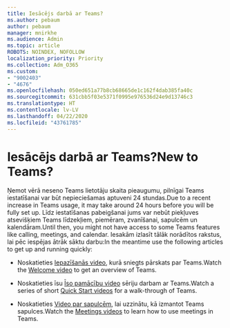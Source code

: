 ```yaml
---
title: Iesācējs darbā ar Teams?
ms.author: pebaum
author: pebaum
manager: mnirkhe
ms.audience: Admin
ms.topic: article
ROBOTS: NOINDEX, NOFOLLOW
localization_priority: Priority
ms.collection: Adm_O365
ms.custom:
- "9002403"
- "4676"
ms.openlocfilehash: 050ed651a77b8cb68665de1c162f4dab385fa40c
ms.sourcegitcommit: 631cbb5f03e5371f0995e976536d24e9d13746c3
ms.translationtype: HT
ms.contentlocale: lv-LV
ms.lasthandoff: 04/22/2020
ms.locfileid: "43761785"
---
```

# <a name="new-to-teams"></a><span data-ttu-id="e6a3f-102">Iesācējs darbā ar Teams?</span><span class="sxs-lookup"><span data-stu-id="e6a3f-102">New to Teams?</span></span>

<span data-ttu-id="e6a3f-103">Ņemot vērā neseno Teams lietotāju skaita pieaugumu, pilnīgai Teams iestatīšanai var būt nepieciešamas aptuveni 24 stundas.</span><span class="sxs-lookup"><span data-stu-id="e6a3f-103">Due to a recent increase in Teams usage, it may take around 24 hours before you will be fully set up.</span></span> <span data-ttu-id="e6a3f-104">Līdz iestatīšanas pabeigšanai jums var nebūt piekļuves atsevišķiem Teams līdzekļiem, piemēram, zvanīšanai, sapulcēm un kalendāram.</span><span class="sxs-lookup"><span data-stu-id="e6a3f-104">Until then, you might not have access to some Teams features like calling, meetings, and calendar.</span></span> <span data-ttu-id="e6a3f-105">Iesakām izlasīt tālāk norādītos rakstus, lai pēc iespējas ātrāk sāktu darbu:</span><span class="sxs-lookup"><span data-stu-id="e6a3f-105">In the meantime use the following articles to get up and running quickly:</span></span> 

- <span data-ttu-id="e6a3f-106">Noskatieties [Iepazīšanās video](https://support.office.com/article/welcome-to-microsoft-teams-b98d533f-118e-4bae-bf44-3df2470c2b12), kurā sniegts pārskats par Teams.</span><span class="sxs-lookup"><span data-stu-id="e6a3f-106">Watch the [Welcome video](https://support.office.com/article/welcome-to-microsoft-teams-b98d533f-118e-4bae-bf44-3df2470c2b12) to get an overview of Teams.</span></span>

- <span data-ttu-id="e6a3f-107">Noskatieties īsu [Īso pamācību video](https://support.office.com/article/video-what-is-microsoft-teams-422bf3aa-9ae8-46f1-83a2-e65720e1a34d) sēriju darbam ar Teams.</span><span class="sxs-lookup"><span data-stu-id="e6a3f-107">Watch a series of short [Quick Start videos](https://support.office.com/article/video-what-is-microsoft-teams-422bf3aa-9ae8-46f1-83a2-e65720e1a34d) for a walk-through of Teams.</span></span>

- <span data-ttu-id="e6a3f-108">Noskatieties [Video par sapulcēm](https://support.office.com/article/join-a-teams-meeting-078e9868-f1aa-4414-8bb9-ee88e9236ee4), lai uzzinātu, kā izmantot Teams sapulces.</span><span class="sxs-lookup"><span data-stu-id="e6a3f-108">Watch the [Meetings videos](https://support.office.com/article/join-a-teams-meeting-078e9868-f1aa-4414-8bb9-ee88e9236ee4) to learn how to use meetings in Teams.</span></span>
